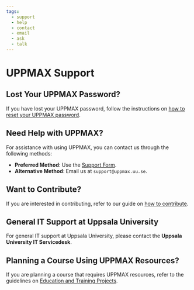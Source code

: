 ```yaml
---
tags:
  - support
  - help
  - contact
  - email
  - ask
  - talk
---
```


# UPPMAX Support

## Lost Your UPPMAX Password?

If you have lost your UPPMAX password, follow the instructions on [how to reset your UPPMAX password](getting_started/reset_uppmax_password.md).

## Need Help with UPPMAX?

For assistance with using UPPMAX, you can contact us through the following methods:

- **Preferred Method**: Use the [Support Form](https://supr.naiss.se/support/).
- **Alternative Method**: Email us at `support@uppmax.uu.se`.

## Want to Contribute?

If you are interested in contributing, refer to our guide on [how to contribute](CONTRIBUTING.md).

## General IT Support at Uppsala University

For general IT support at Uppsala University, please contact the **Uppsala University IT Servicedesk**.

## Planning a Course Using UPPMAX Resources?

If you are planning a course that requires UPPMAX resources, refer to the guidelines on [Education and Training Projects](https://www.uu.se/en/centre/uppmax/get-started/apply-for-project-and-create-user-account/course).
